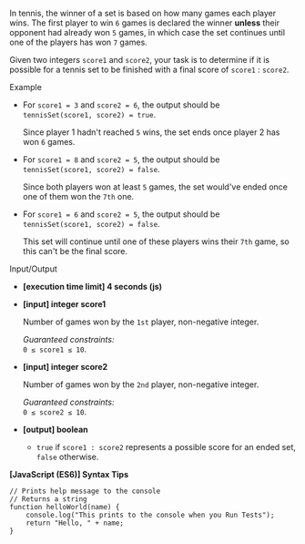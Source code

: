In tennis, the winner of a set is based on how many games each player wins. The
first player to win `6` games is declared the winner **unless** their opponent
had already won `5` games, in which case the set continues until one of the
players has won `7` games.

Given two integers `score1` and `score2`, your task is to determine if it is
possible for a tennis set to be finished with a final score of `score1` :
`score2`.

Example

- For `score1 = 3` and `score2 = 6`, the output should be  
  `tennisSet(score1, score2) = true`.

  Since player 1 hadn't reached `5` wins, the set ends once player 2 has won `6`
  games.

- For `score1 = 8` and `score2 = 5`, the output should be  
  `tennisSet(score1, score2) = false`.

  Since both players won at least `5` games, the set would've ended once one of
  them won the `7th` one.

- For `score1 = 6` and `score2 = 5`, the output should be  
  `tennisSet(score1, score2) = false`.

  This set will continue until one of these players wins their `7th` game, so
  this can't be the final score.

Input/Output

- **\[execution time limit\] 4 seconds (js)**

- **\[input\] integer score1**

  Number of games won by the `1st` player, non-negative integer.

  _Guaranteed constraints:_  
  `0 ≤ score1 ≤ 10`.

- **\[input\] integer score2**

  Number of games won by the `2nd` player, non-negative integer.

  _Guaranteed constraints:_  
  `0 ≤ score2 ≤ 10`.

- **\[output\] boolean**

  - `true` if `score1 : score2` represents a possible score for an ended set,
    `false` otherwise.

**\[JavaScript (ES6)\] Syntax Tips**

    // Prints help message to the console
    // Returns a string
    function helloWorld(name) {
        console.log("This prints to the console when you Run Tests");
        return "Hello, " + name;
    }
